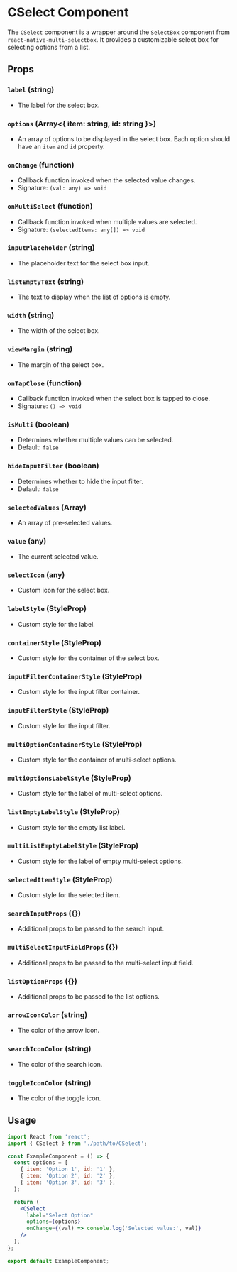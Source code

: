 # CSelect Component

The `CSelect` component is a wrapper around the `SelectBox` component from `react-native-multi-selectbox`. It provides a customizable select box for selecting options from a list.

## Props

### `label` (string)

- The label for the select box.

### `options` (Array<{ item: string, id: string }>)

- An array of options to be displayed in the select box. Each option should have an `item` and `id` property.

### `onChange` (function)

- Callback function invoked when the selected value changes.
- Signature: `(val: any) => void`

### `onMultiSelect` (function)

- Callback function invoked when multiple values are selected.
- Signature: `(selectedItems: any[]) => void`

### `inputPlaceholder` (string)

- The placeholder text for the select box input.

### `listEmptyText` (string)

- The text to display when the list of options is empty.

### `width` (string)

- The width of the select box.

### `viewMargin` (string)

- The margin of the select box.

### `onTapClose` (function)

- Callback function invoked when the select box is tapped to close.
- Signature: `() => void`

### `isMulti` (boolean)

- Determines whether multiple values can be selected.
- Default: `false`

### `hideInputFilter` (boolean)

- Determines whether to hide the input filter.
- Default: `false`

### `selectedValues` (Array<any>)

- An array of pre-selected values.

### `value` (any)

- The current selected value.

### `selectIcon` (any)

- Custom icon for the select box.

### `labelStyle` (StyleProp<ViewStyle>)

- Custom style for the label.

### `containerStyle` (StyleProp<ViewStyle>)

- Custom style for the container of the select box.

### `inputFilterContainerStyle` (StyleProp<ViewStyle>)

- Custom style for the input filter container.

### `inputFilterStyle` (StyleProp<ViewStyle>)

- Custom style for the input filter.

### `multiOptionContainerStyle` (StyleProp<ViewStyle>)

- Custom style for the container of multi-select options.

### `multiOptionsLabelStyle` (StyleProp<ViewStyle>)

- Custom style for the label of multi-select options.

### `listEmptyLabelStyle` (StyleProp<ViewStyle>)

- Custom style for the empty list label.

### `multiListEmptyLabelStyle` (StyleProp<ViewStyle>)

- Custom style for the label of empty multi-select options.

### `selectedItemStyle` (StyleProp<ViewStyle>)

- Custom style for the selected item.

### `searchInputProps` ({})

- Additional props to be passed to the search input.

### `multiSelectInputFieldProps` ({})

- Additional props to be passed to the multi-select input field.

### `listOptionProps` ({})

- Additional props to be passed to the list options.

### `arrowIconColor` (string)

- The color of the arrow icon.

### `searchIconColor` (string)

- The color of the search icon.

### `toggleIconColor` (string)

- The color of the toggle icon.

## Usage

```jsx
import React from 'react';
import { CSelect } from './path/to/CSelect';

const ExampleComponent = () => {
  const options = [
    { item: 'Option 1', id: '1' },
    { item: 'Option 2', id: '2' },
    { item: 'Option 3', id: '3' },
  ];

  return (
    <CSelect
      label="Select Option"
      options={options}
      onChange={(val) => console.log('Selected value:', val)}
    />
  );
};

export default ExampleComponent;
```
